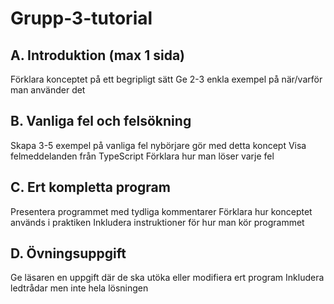 # Grupp-3-tutorial

## A. Introduktion (max 1 sida)
Förklara konceptet på ett begripligt sätt
Ge 2-3 enkla exempel på när/varför man använder det


## B. Vanliga fel och felsökning
Skapa 3-5 exempel på vanliga fel nybörjare gör med detta koncept
Visa felmeddelanden från TypeScript
Förklara hur man löser varje fel


## C. Ert kompletta program
Presentera programmet med tydliga kommentarer
Förklara hur konceptet används i praktiken
Inkludera instruktioner för hur man kör programmet


## D. Övningsuppgift
Ge läsaren en uppgift där de ska utöka eller modifiera ert program
Inkludera ledtrådar men inte hela lösningen

